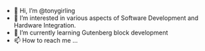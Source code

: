 - 👋 Hi, I’m @tonygirling
- 👀 I’m interested in various aspects of Software Development and Hardware Integration.
- 🌱 I’m currently learning Gutenberg block development
- 📫 How to reach me ...

<!---
tonygirling/tonygirling is a ✨ special ✨ repository because its `README.md` (this file) appears on your GitHub profile.
You can click the Preview link to take a look at your changes.
--->

